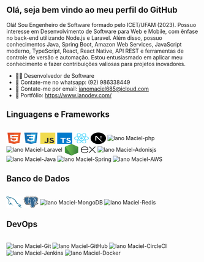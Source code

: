 ## Olá, seja bem vindo ao meu perfil do GitHub
Olá! Sou Engenheiro de Software formado pelo ICET/UFAM (2023). Possuo interesse em Desenvolvimento de Software para Web e Mobile, com ênfase no back-end utilizando Node.js e Laravel. Além disso, possuo conhecimentos Java, Spring Boot, Amazon Web Services, JavaScript moderno, TypeScript, React, React Native, API REST e ferramentas de controle de versão e automação. Estou entusiasmado em aplicar meu conhecimento e fazer contribuições valiosas para projetos inovadores.

- 👨‍💻 Desenvolvedor de Software
- 📲 Contate-me no whatsapp: (92) 986338449
- 📧 Contate-me por email: ianomaciel685@icloud.com
- 🔗 Portfólio: https://www.ianodev.com/

## Linguagens e Frameworks

<div style="display: inline_block"><br>
  <img align="center" alt="Iano Maciel-HTML" height="30" width="40" src="https://raw.githubusercontent.com/devicons/devicon/master/icons/html5/html5-original.svg">
  <img align="center" alt="Iano Maciel-CSS" height="30" width="40" src="https://raw.githubusercontent.com/devicons/devicon/master/icons/css3/css3-original.svg">
  <img align="center" alt="Iano Maciel-Js" height="30" width="40" src="https://raw.githubusercontent.com/devicons/devicon/master/icons/javascript/javascript-original.svg">
  <img align="center" alt="Iano Maciel-Ts" height="30" width="40" src="https://raw.githubusercontent.com/devicons/devicon/master/icons/typescript/typescript-original.svg">
  <img align="center" alt="Iano Maciel-React" height="30" width="40" src="https://raw.githubusercontent.com/devicons/devicon/master/icons/react/react-original.svg">
  <img align="center" alt="Iano Maciel-Next" height="30" width="40" src="https://raw.githubusercontent.com/devicons/devicon/master/icons/nextjs/nextjs-original.svg">

  <img align="center" alt="Iano Maciel-php" height="30" width="40" src="https://cdn.jsdelivr.net/gh/devicons/devicon@latest/icons/php/php-original.svg" />
  <img align="center" alt="Iano Maciel-Laravel" height="30" width="40" src="https://cdn.jsdelivr.net/gh/devicons/devicon@latest/icons/laravel/laravel-original.svg" />          

  <img align="center" alt="Iano Maciel-Node.js" height="30" width="40" src="https://raw.githubusercontent.com/devicons/devicon/master/icons/nodejs/nodejs-original.svg">
  <img align="center" alt="Iano Maciel-Express" height="30" width="40" src="https://raw.githubusercontent.com/devicons/devicon/master/icons/express/express-original.svg">
  <img align="center" alt="Iano Maciel-Adonisjs" height="30" width="40" src="https://cdn.jsdelivr.net/gh/devicons/devicon/icons/adonisjs/adonisjs-original.svg">
  <img align="center" alt="Iano Maciel-Java" height="30" width="40" src="https://cdn.jsdelivr.net/gh/devicons/devicon/icons/java/java-original.svg">
  <img align="center" alt="Iano Maciel-Spring" height="30" width="40" src="https://cdn.jsdelivr.net/gh/devicons/devicon/icons/spring/spring-original.svg">
  <img align="center" alt="Iano Maciel-AWS" height="30" width="40" src="https://cdn.jsdelivr.net/gh/devicons/devicon/icons/amazonwebservices/amazonwebservices-original-wordmark.svg">
</div>

## Banco de Dados
<div style="display: inline_block"><br>
  <img align="center" alt="Iano Maciel-MySQL" height="30" width="40" src="https://raw.githubusercontent.com/devicons/devicon/master/icons/mysql/mysql-original.svg">
  <img align="center" alt="Iano Maciel-PostgreSQL" height="30" width="40" src="https://raw.githubusercontent.com/devicons/devicon/master/icons/postgresql/postgresql-original.svg">
  <img align="center" alt="Iano Maciel-MongoDB" height="30" width="40" src="https://cdn.jsdelivr.net/gh/devicons/devicon/icons/mongodb/mongodb-original.svg">
  <img align="center" alt="Iano Maciel-Redis" height="30" width="40" src="https://cdn.jsdelivr.net/gh/devicons/devicon/icons/redis/redis-original-wordmark.svg">
</div>

## DevOps
<div style="display: inline_block"><br>
  <img align="center" alt="Iano Maciel-Git" height="30" width="40" src="https://cdn.jsdelivr.net/gh/devicons/devicon/icons/git/git-original.svg">
  <img align="center" alt="Iano Maciel-GitHub" height="30" width="40" src="https://cdn.jsdelivr.net/gh/devicons/devicon/icons/github/github-original.svg">
  <img align="center" alt="Iano Maciel-CircleCI" height="30" width="40" src="https://cdn.jsdelivr.net/gh/devicons/devicon/icons/circleci/circleci-plain-wordmark.svg">
  <img align="center" alt="Iano Maciel-Jenkins" height="30" width="40" src="https://cdn.jsdelivr.net/gh/devicons/devicon/icons/jenkins/jenkins-original.svg">
  <img align="center" alt="Iano Maciel-Docker" height="30" width="40" src="https://cdn.jsdelivr.net/gh/devicons/devicon/icons/docker/docker-original.svg">
</div>        
